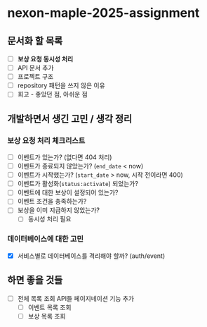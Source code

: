 # nexon-maple-2025-assignment

## 문서화 할 목록

- [ ] **보상 요청 동시성 처리**
- [ ] API 문서 추가
- [ ] 프로젝트 구조
- [ ] repository 패턴을 쓰지 않은 이유
- [ ] 회고 - 좋았던 점, 아쉬운 점

## 개발하면서 생긴 고민 / 생각 정리

### 보상 요청 처리 체크리스트

- [ ] 이벤트가 있는가? (없다면 404 처리)
- [ ] 이벤트가 종료되지 않았는가? (`end_date` < now)
- [ ] 이벤트가 시작했는가? (`start_date` > now, 시작 전이라면 400)
- [ ] 이벤트가 활성화(`status:activate`) 되었는가? 
- [ ] 이벤트에 대한 보상이 설정되어 있는가?
- [ ] 이벤트 조건을 충족하는가?
- [ ] 보상을 이미 지급하지 않았는가?
  - [ ] 동시성 처리 필요

### 데이터베이스에 대한 고민

- [x] 서비스별로 데이터베이스를 격리해야 할까? (auth/event)

## 하면 좋을 것들

- [ ] 전체 목록 조회 API들 페이지네이션 기능 추가
  - [ ] 이벤트 목록 조회
  - [ ] 보상 목록 조회
